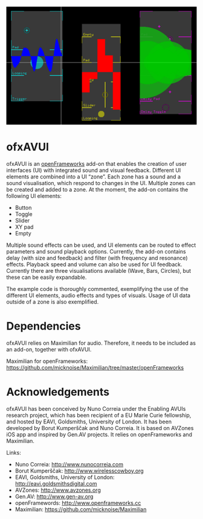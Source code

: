 ![ScreenShot](https://github.com/AVUIs/ofxAVUI/blob/master/screenshot.png "ScreenShot")

# ofxAVUI

ofxAVUI is an [openFrameworks](http://www.openframeworks.cc) add-on that enables the creation of user interfaces (UI) with integrated sound and visual feedback. Different UI elements are combined into a UI “zone”. Each zone has a sound and a sound visualisation, which respond to changes in the UI. Multiple zones can be created and added to a zone. At the moment, the add-on contains the following UI elements:
- Button
- Toggle
- Slider
- XY pad
- Empty

Multiple sound effects can be used, and UI elements can be routed to effect parameters and sound playback options. Currently, the add-on contains delay (with size and feedback) and filter (with frequency and resonance) effects. Playback speed and volume can also be used for UI feedback. Currently there are three visualisations available (Wave, Bars, Circles), but these can be easily expandable.

The example code is thoroughly commented, exemplifying the use of the different UI elements, audio effects and types of visuals. Usage of UI data outside of a zone is also exemplified.

# Dependencies

ofxAVUI relies on Maximilian for audio. Therefore, it needs to be included as an add-on, together with ofxAVUI.

Maximilian for openFrameworks: https://github.com/micknoise/Maximilian/tree/master/openFrameworks

# Acknowledgements

ofxAVUI has been conceived by Nuno Correia under the Enabling AVUIs research project, which has been recipient of a EU Marie Curie fellowship, and hosted by EAVI, Goldsmiths, University of London. It has been developed by Borut Kumperščak and Nuno Correia. It is based on AVZones iOS app and inspired by Gen.AV projects. It relies on openFrameworks and Maximilian.

Links:
- Nuno Correia: http://www.nunocorreia.com
- Borut Kumperščak: http://www.wirelesscowboy.org
- EAVI, Goldsmiths, University of London: http://eavi.goldsmithsdigital.com
- AVZones: http://www.avzones.org
- Gen.AV: http://www.gen-av.org
- openFramewords: http://www.openframeworks.cc
- Maximilian: https://github.com/micknoise/Maximilian
